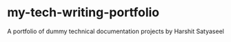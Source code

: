 # my-tech-writing-portfolio
A portfolio of dummy technical documentation projects by Harshit Satyaseel
